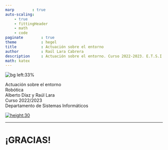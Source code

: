 ```yaml
---
marp        : true
auto-scaling:
    - true
    - fittingHeader
    - math
    - code
paginate        : true
theme           : hegel
title           : Actuación sobre el entorno
author          : Raúl Lara Cabrera
description     : Actuación sobre el entorno. Curso 2022-2023. E.T.S.I. Sistemas Informáticos (UPM)
math: katex
---
```


<!-- _class: titlepage -->
![bg left:33%](https://img.directindustry.com/images_di/photo-mg/192516-16644968.jpg)

<div class="title">Actuación sobre el entorno</div>
<div class="subtitle">Robótica</div>
<div class="author">Alberto Díaz y Raúl Lara</div>
<div class="date">Curso 2022/2023</div>
<div class="organization">Departamento de Sistemas Informáticos</div>

[![height:30](https://img.shields.io/badge/License-CC%20BY--NC--SA%204.0-informational.svg)](https://creativecommons.org/licenses/by-nc-sa/4.0/)

---

# ¡GRACIAS!<!--_class: transition-->
